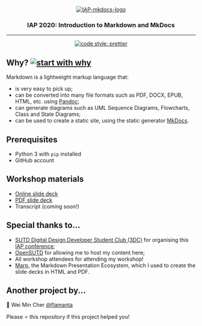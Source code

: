 &nbsp;

<p align="center">
  <a href="https://opensutd.org/IAP2020-MkDocs/">
    <img src="https://user-images.githubusercontent.com/48215474/71983738-53d40400-321f-11ea-96d8-da6c7a6726f9.png" alt="IAP-mkdocs-logo" />
  </a>
</p>

<h3 align="center">IAP 2020: Introduction to Markdown and MkDocs</h3>

<hr>
<p align="center">
 <a href="https://github.com/prettier/prettier">
        <img src="https://img.shields.io/badge/code_style-prettier-ff69b4.svg" alt="code style: prettier" />
    </a>
</p>

## Why? [![start with why](https://img.shields.io/badge/start%20with-why%3F-brightgreen.svg?style=flat)](http://www.ted.com/talks/simon_sinek_how_great_leaders_inspire_action)

Markdown is a lightweight markup language that:

- is very easy to pick up;
- can be converted into many file formats such as PDF, DOCX, EPUB, HTML, etc. using [Pandoc](https://pandoc.org/);
- can generate diagrams such as UML Sequence Diagrams, Flowcharts, Class and State Diagrams;
- can be used to create a static site, using the static generator [MkDocs](https://www.mkdocs.org/).

## Prerequisites

- Python 3 with `pip` installed
- GitHub account

## Workshop materials

- [Online slide deck](https://opensutd.org/IAP2020-MkDocs/slides)
- [PDF slide deck](https://github.com/OpenSUTD/IAP2020-MkDocs/raw/master/IAP2020-Mkdocs_slides.pdf)
- Transcript (coming soon!)

## Special thanks to...

- [SUTD Digital Design Developer Student Club (3DC)](https://github.com/3DCdsc) for organising this [IAP conference](https://3dcdsc.github.io/3DC-IAP-Conference-Working-Title/);
- [OpenSUTD](https://opensutd.org/) for allowing me to host my content here;
- All workshop attendees for attending my workshop!
- [Marp](https://marp.app/), the Markdown Presentation Ecosystem, which I used to create the slide decks in HTML and PDF.

## Another project by...

👤 Wei Min Cher [@flamanta](https://github.com/flamanta)

Please ⭐️ this repository if this project helped you!

